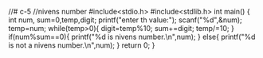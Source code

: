 //# c-5
//nivens number
#include<stdio.h>
#include<stdlib.h>
int main()
{
    int num, sum=0,temp,digit;
    printf("enter th value:");
    scanf("%d",&num);
    temp=num;
    while(temp>0){
        digit=temp%10;
        sum+=digit;
        temp/=10;
    }
    if(num%sum==0){
        printf("%d is nivens number.\n",num);
    }
    else{
        printf("%d is not a nivens number.\n",num);
    }
    return 0;
}
